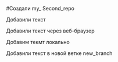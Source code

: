 ﻿#Создали my_ Second_repo

Добавили текст

Добавили текст через веб-браузер

Добавим текмт локально

Добавили текст в новой ветке new_branch
